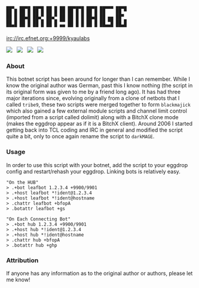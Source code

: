 ```
▄▄▄  ▄▄▄▄ ▄▄▄▄ ▄▄ ▄ ▄▄ ▄▄▄▄▄▄ ▄▄▄▄ ▄▄▄▄▄ ▄▄▄▄
██ █ ██ █ ██ █ ██ █ ██ ██ █ █ ██ █ ██    ██ ▀
██ █ ██▄█ ██▄▀ ██▄▀ ██ ██ █ █ ██▄█ ██ ▄▄ ██▀
██ █ ██ █ ██ █ ██ █ ▀▀ ██ █ █ ██ █ ██ ▀█ ██ █
▀▀▀▀ ▀▀ ▀ ▀▀ ▀ ▀▀ ▀ ▀▀ ▀▀ ▀ ▀ ▀▀ ▀ ▀▀▀▀▀ ▀▀▀▀
```
[irc://irc.efnet.org:+9999/kyaulabs](irc://irc.efnet.org:+9999/kyaulabs)

[![](https://img.shields.io/badge/coded_in-vim-green.svg?logo=vim&logoColor=brightgreen&colorB=brightgreen&longCache=true&style=flat)](https://vim.org) &nbsp; [![](https://img.shields.io/badge/license-AGPL_v3-blue.svg?style=flat)](https://raw.githubusercontent.com/kyau/darkmage/master/LICENSE) &nbsp; [![](https://img.shields.io/badge/eggdrop-1.8+-C85000.svg?style=flat)](https://github.com/eggheads/eggdrop) &nbsp; [![](https://img.shields.io/badge/tcl-8.5+-C85000.svg?style=flat)](https://www.tcl.tk/)

### About
This botnet script has been around for longer than I can remember. While I know
the original author was German, past this I know nothing (the script in its
original form was given to me by a friend long ago). It has had three major
iterations since, evolving originally from a clone of netbots that I called
`tribe9`, these two scripts were merged together to form `blackmajick` which
also gained a few external module scripts and channel limit control (imported
from a script called dolimit) along with a BitchX clone mode (makes the eggdrop
appear as if it is a BitchX client). Around 2006 I started getting back into TCL
coding and IRC in general and modified the script quite a bit, only to once
again rename the script to `darkMAGE`.

### Usage
In order to use this script with your botnet, add the script to your eggdrop config
and restart/rehash your eggdrop. Linking bots is relatively easy.

```shell
"On the HUB"
> .+bot leafbot 1.2.3.4 +9900/9901
> .+host leafbot *!ident@1.2.3.4
> .+host leafbot *!ident@hostname
> .chattr leafbot +bfopA
> .botattr leafbot +gs
```

```shell
"On Each Connecting Bot"
> .+bot hub 1.2.3.4 +9900/9901
> .+host hub *!ident@1.2.3.4
> .+host hub *!ident@hostname
> .chattr hub +bfopA
> .botattr hub +ghp
```

### Attribution
If anyone has any information as to the original author or authors, please let me know!
